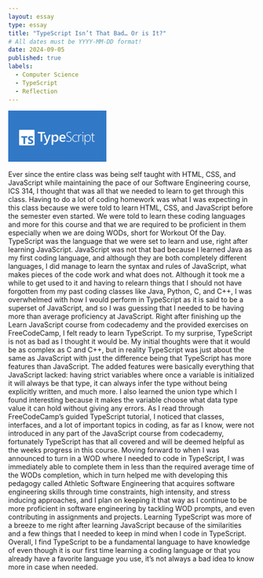 ```yaml
---
layout: essay
type: essay
title: "TypeScript Isn’t That Bad… Or is It?"
# All dates must be YYYY-MM-DD format!
date: 2024-09-05
published: true
labels:
  - Computer Science
  - TypeScript
  - Reflection
---
```


<img width="200px" class="rounded float-start pe-4" src="../img/TypeScript.png">

Ever since the entire class was being self taught with HTML, CSS, and JavaScript while maintaining the pace of our Software Engineering course, ICS 314, I thought that was all that we needed to learn to get through this class. Having to do a lot of coding homework was what I was expecting in this class because we were told to learn HTML, CSS, and JavaScript before the semester even started. We were told to learn these coding languages and more for this course and that we are required to be proficient in them especially when we are doing WODs, short for Workout Of the Day. TypeScript was the language that we were set to learn and use, right after learning JavaScript.
	JavaScript was not that bad because I learned Java as my first coding language, and although they are both completely different languages, I did manage to learn the syntax and rules of JavaScript, what makes pieces of the code work and what does not. Although it took me a while to get used to it and having to relearn things that I should not have forgotten from my past coding classes like Java, Python, C, and C++, I was overwhelmed with how I would perform in TypeScript as it is said to be a superset of JavaScript, and so I was guessing that I needed to be having  more than average proficiency at JavaScript. 
	Right after finishing up the Learn JavaScript course from codecademy and the provided exercises on FreeCodeCamp, I felt ready to learn TypeScript. To my surprise, TypeScript is not as bad as I thought it would be. My initial thoughts were that it would be as complex as C and C++, but in reality TypeScript was just about the same as JavaScript with just the difference being that TypeScript has more features than JavaScript. The added features were basically everything that JavaScript lacked: having strict variables where once a variable is initialized it will always be that type, it can always infer the type without being explicitly written, and much more. I also learned the union type which I found interesting because it makes the variable choose what data type value it can hold without giving any errors. As I read through FreeCodeCamp’s guided TypeScript tutorial, I noticed that classes, interfaces, and a lot of important topics in coding, as far as I know, were not introduced in any part of the JavaScript course from codecademy, fortunately TypeScript has that all covered and will be deemed helpful as the weeks progress in this course.
	Moving forward to when I was announced to turn in a WOD where I needed to code in TypeScript, I was immediately able to complete them in less than the required average time of the WODs completion, which in turn helped me with developing this pedagogy called Athletic Software Engineering that acquires software engineering skills through time constraints, high intensity, and stress inducing approaches, and I plan on keeping it that way as I continue to be more proficient in software engineering by tackling WOD prompts, and even contributing in assignments and projects. Learning TypeScript was more of a breeze to me right after learning JavaScript because of the similarities and a few things that I needed to keep in mind when I code in TypeScript. Overall, I find TypeScript to be a fundamental language to have knowledge of even though it is our first time learning a coding language or that you already have a favorite language you use, it’s not always a bad idea to know more in case when needed.
